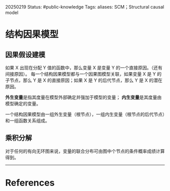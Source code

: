 20250219
Status: #public-knowledge
Tags: 
aliases: SCM；Structural causal model
# 结构因果模型
## 因果假设建模
如果 X 出现在分配 Y 值的函数中，那么变量 X 是变量 Y 的一个直接原因。（还有间接原因）。
每一个结构因果模型都与一个因果图模型关联，如果变量 X 是 Y 的子节点，那么 Y 是 X 的直接原因；如果 X 是 Y 的后代节点，那么 Y 是 X 的潜在原因。

**外生变量**是指其度量在模型外部确定并强加于模型的变量；
**内生变量**是其度量由模型确定的变量。

一个结构因果模型由一组外生变量（根节点），一组内生变量（根节点的后代节点）和一组函数关系组成。

## 乘积分解
对于任何的有向无环图来说，变量的联合分布可由图中个节点的条件概率成绩计算得到。











---
# References
